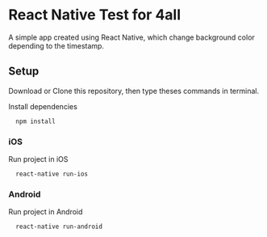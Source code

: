 # React Native Test for 4all
A simple app created using React Native, which change background color depending to the timestamp. 

## Setup

Download or Clone this repository, then type theses commands in terminal.

Install dependencies
```
  npm install 
```

### iOS

Run project in iOS
```
  react-native run-ios
```

### Android

Run project in Android
```
  react-native run-android
```